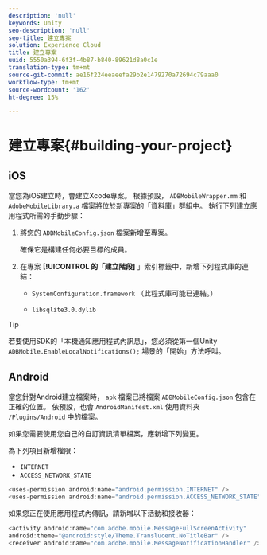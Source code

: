 ```yaml
---
description: 'null'
keywords: Unity
seo-description: 'null'
seo-title: 建立專案
solution: Experience Cloud
title: 建立專案
uuid: 5550a394-6f3f-4b87-b840-89621d8a0c1e
translation-type: tm+mt
source-git-commit: ae16f224eeaeefa29b2e1479270a72694c79aaa0
workflow-type: tm+mt
source-wordcount: '162'
ht-degree: 15%

---
```



# 建立專案{#building-your-project}

## iOS

當您為iOS建立時，會建立Xcode專案。 根據預設， `ADBMobileWrapper.mm` 和 `AdobeMobileLibrary.a` 檔案將位於新專案的「資料庫」群組中。 執行下列建立應用程式所需的手動步驟：

1. 將您的 `ADBMobileConfig.json` 檔案新增至專案。

   確保它是構建任何必要目標的成員。

1. 在專案 **[!UICONTROL 的「建立階段]** 」索引標籤中，新增下列程式庫的連結：

   * `SystemConfiguration.framework`
（此程式庫可能已連結。）

   * `libsqlite3.0.dylib`

>[!TIP]
>
>若要使用SDK的「本機通知應用程式內訊息」，您必須從第一個Unity `ADBMobile.EnableLocalNotifications();` 場景的「開始」方法呼叫。

## Android

當您針對Android建立檔案時， `apk` 檔案已將檔案 `ADBMobileConfig.json` 包含在正確的位置。 依預設，也會 `AndroidManifest.xml` 使用資料夾 `/Plugins/Android` 中的檔案。

如果您需要使用您自己的自訂資訊清單檔案，應新增下列變更。

為下列項目新增權限：

* `INTERNET`
* `ACCESS_NETWORK_STATE`

```java
<uses-permission android:name="android.permission.INTERNET" />
<uses-permission android:name="android.permission.ACCESS_NETWORK_STATE" />
```

如果您正在使用應用程式內傳訊，請新增以下活動和接收器：

```java
<activity android:name="com.adobe.mobile.MessageFullScreenActivity"  
android:theme="@android:style/Theme.Translucent.NoTitleBar" />
<receiver android:name="com.adobe.mobile.MessageNotificationHandler" />
```
